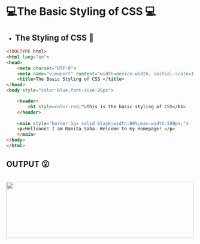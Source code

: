 # :computer:The Basic Styling of CSS :computer:

- ## The Styling of CSS :pushpin:

``` html
<!DOCTYPE html>
<html lang="en">
<head>
    <meta charset="UTF-8">
    <meta name="viewport" content="width=device-width, initial-scale=1.0">
    <title>The Basic Styling of CSS </title>
</head>
<body style="color:blue;font-size:20px">

    <header>
        <h1 style=color:red;">This is the basic styling of CSS</h1>
    </header>
    
    <main style="border:1px solid black;width:80%;max-width:500px;">
    <p>Helloooo! I am Ranita Saha. Welcome to my Homepage! </p>
    </main>
</body>
</html>
```
## OUTPUT :open_mouth:
<br>

<img src="../Images/Basic_styling.jpg" width="500px" height="150px">
